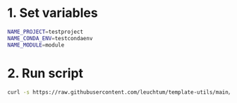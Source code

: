 # 1. Set variables

```sh
NAME_PROJECT=testproject
NAME_CONDA_ENV=testcondaenv
NAME_MODULE=module
```

# 2. Run script

```sh
curl -s https://raw.githubusercontent.com/leuchtum/template-utils/main/setup.sh | NAME=name PYTHON=3.10 sh
 ```
